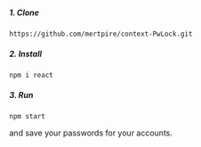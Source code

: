 ##### 1. Clone  
```
https://github.com/mertpire/context-PwLock.git
```
##### 2. Install
```
npm i react
```
##### 3. Run

```
npm start
```

and save your passwords for your accounts.






